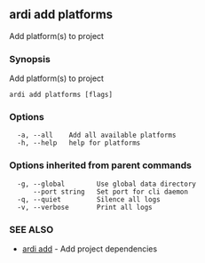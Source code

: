 ## ardi add platforms

Add platform(s) to project

### Synopsis


Add platform(s) to project

```
ardi add platforms [flags]
```

### Options

```
  -a, --all    Add all available platforms
  -h, --help   help for platforms
```

### Options inherited from parent commands

```
  -g, --global        Use global data directory
      --port string   Set port for cli daemon
  -q, --quiet         Silence all logs
  -v, --verbose       Print all logs
```

### SEE ALSO

* [ardi add](ardi_add.md)	 - Add project dependencies

